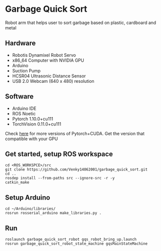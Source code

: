 # Garbage Quick Sort
Robot arm that helps user to sort garbage based on plastic, cardboard and metal
## Hardware
* Robotis Dynamixel Robot Servo
* x86_64 Computer with NVIDIA GPU
* Arduino
* Suction Pump
* HCSR04 Ultrasonic Distance Sensor
* USB 2.0 Webcam (640 x 480) resolution

## Software
* Arduino IDE
* ROS Noetic
* Pytorch 1.10.0+cu111
* TorchVision 0.11.0+cu111

Check [here](https://pytorch.org/get-started/previous-versions/) for more versions of Pytorch+CUDA. Get the version that compatible with your GPU
## Get started, setup ROS workspace
```
cd <ROS_WORKSPCE>/src
git clone https://github.com/Venky14062001/garbage_quick_sort.git
cd ..
rosdep install --from-paths src --ignore-src -r -y
catkin_make
```

## Setup Arduino
```
cd ~/Arduino/libraries/
rosrun rosserial_arduino make_libraries.py .
```

## Run
```
roslaunch garbage_quick_sort_robot gqs_robot_bring_up.launch
rosrun garbage_quick_sort_robot_state_machine gqsMainStateMachine
```

